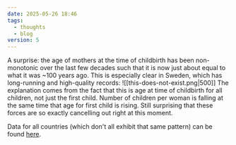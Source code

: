 ```yaml
---
date: 2025-05-26 18:46
tags:
  - thoughts
  - blog
version: 5
---
```

A surprise: the age of mothers at the time of childbirth has been non-monotonic over the last few decades such that it is now just about equal to what it was ~100 years ago. This is especially clear in Sweden, which has long-running and high-quality records: 
![[this-does-not-exist.png|500]]
The explanation comes from the fact that this is age at time of childbirth for all children, not just the first child. Number of children per woman is falling at the same time that age for first child is rising. Still surprising that these forces are so exactly cancelling out right at this moment. 

Data for all countries (which don't all exhibit that same pattern) can be found [here](https://ourworldindata.org/grapher/period-average-age-of-mothers). 

